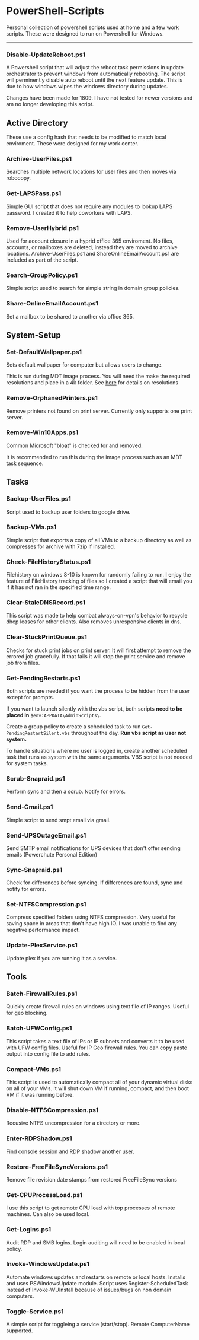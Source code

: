 # PowerShell-Scripts
Personal collection of powershell scripts used at home and a few work scripts. These were designed to run on Powershell for Windows.

***

### Disable-UpdateReboot.ps1

  A Powershell script that will adjust the reboot task permissions in update orchestrator to prevent windows from automatically rebooting. The script will perminently disable auto reboot until the next feature update. This is due to how windows wipes the windows directory during updates.
  
  Changes have been made for 1809. I have not tested for newer versions and am no longer developing this script.
  
## Active Directory

These use a config hash that needs to be modified to match local enviroment. These were designed for my work center.

### Archive-UserFiles.ps1

Searches multiple network locations for user files and then moves via robocopy.

### Get-LAPSPass.ps1

Simple GUI script that does not require any modules to lookup LAPS password. I created it to help coworkers with LAPS.

### Remove-UserHybrid.ps1

Used for account closure in a hyprid office 365 enviroment. No files, accounts, or mailboxes are deleted, instead they are moved to archive locations. Archive-UserFiles.ps1 and ShareOnlineEmailAccount.ps1 are included as part of the script.

### Search-GroupPolicy.ps1

Simple script used to search for simple string in domain group policies.

### Share-OnlineEmailAccount.ps1

Set a mailbox to be shared to another via office 365.

## System-Setup

### Set-DefaultWallpaper.ps1

Sets default wallpaper for computer but allows users to change.

This is run during MDT image process. You will need the make the required resolutions and place in a 4k folder. See [here](https://www.winsysadminblog.com/2016/08/setting-the-default-wallpaper-on-a-windows-10-image-deployment-through-mdt/) for details on resolutions

### Remove-OrphanedPrinters.ps1

Remove printers not found on print server. Currently only supports one print server.

### Remove-Win10Apps.ps1

Common Microsoft "bloat" is checked for and removed.

It is recommended to run this during the image process such as an MDT task sequence.

## Tasks

### Backup-UserFiles.ps1

  Script used to backup user folders to google drive.

### Backup-VMs.ps1

  Simple script that exports a copy of all VMs to a backup directory as well as compresses for archive with 7zip if installed.

### Check-FileHistoryStatus.ps1

  Filehistory on windows 8-10 is known for randomly failing to run. I enjoy the feature of FileHistory tracking of files so I created a script that will email you if it has not ran in the specified time range.

### Clear-StaleDNSRecord.ps1
  
  This script was made to help combat always-on-vpn's behavior to recycle dhcp leases for other clients. Also removes unresponsive clients in dns.

### Clear-StuckPrintQueue.ps1
  
  Checks for stuck print jobs on print server. It will first attempt to remove the errored job gracefully. If that fails it will stop the print service and remove job from files.

### Get-PendingRestarts.ps1
  
  Both scripts are needed if you want the process to be hidden from the user except for prompts. 
  
  If you want to launch silently with the vbs script, both scripts **need to be placed in** `$env:APPDATA\AdminScripts\`. 
  
  Create a group policy to create a scheduled task to run `Get-PendingRestartSilent.vbs` throughout the day. **Run vbs script as user not system.**
  
  To handle situations where no user is logged in, create another scheduled task that runs as system with the same arguments. VBS script is not needed for system tasks.
  
### Scrub-Snapraid.ps1

  Perform sync and then a scrub. Notify for errors.

### Send-Gmail.ps1

  Simple script to send smpt email via gmail.

### Send-UPSOutageEmail.ps1

  Send SMTP email notifications for UPS devices that don't offer sending emails (Powerchute Personal Edition)
  
### Sync-Snapraid.ps1

  Check for differences before syncing. If differences are found, sync and notify for errors.

### Set-NTFSCompression.ps1
  
  Compress specified folders using NTFS compression. Very useful for saving space in areas that don't have high IO. I was unable to find any negative performance impact.

### Update-PlexService.ps1
  
  Update plex if you are running it as a service.
  
## Tools

### Batch-FirewallRules.ps1
  
  Quickly create firewall rules on windows using text file of IP ranges. Useful for geo blocking.

### Batch-UFWConfig.ps1
  
  This script takes a text file of IPs or IP subnets and converts it to be used with UFW config files. Useful for IP Geo firewall rules. You can copy paste output into config file to add rules.

### Compact-VMs.ps1

This script is used to automatically compact all of your dynamic virtual disks on all of your VMs. It will shut down VM if running, compact, and then boot VM if it was running before.

### Disable-NTFSCompression.ps1
  
  Recusive NTFS uncompression for a directory or more.
  
### Enter-RDPShadow.ps1
  
  Find console session and RDP shadow another user.
  
### Restore-FreeFileSyncVersions.ps1
  
  Remove file revision date stamps from restored FreeFileSync versions

### Get-CPUProcessLoad.ps1

I use this script to get remote CPU load with top processes of remote machines. Can also be used local.

### Get-Logins.ps1

Audit RDP and SMB logins. Login auditing will need to be enabled in local policy.

### Invoke-WindowsUpdate.ps1

Automate windows updates and restarts on remote or local hosts. Installs and uses PSWindowsUpdate module.
Script uses Register-ScheduledTask instead of Invoke-WUInstall because of issues/bugs on non domain computers.

### Toggle-Service.ps1

A simple script for toggleing a service (start/stop). Remote ComputerName supported.
